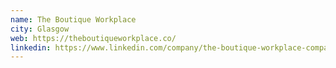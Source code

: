 ```yaml
---
name: The Boutique Workplace
city: Glasgow
web: https://theboutiqueworkplace.co/
linkedin: https://www.linkedin.com/company/the-boutique-workplace-company/
---
```


